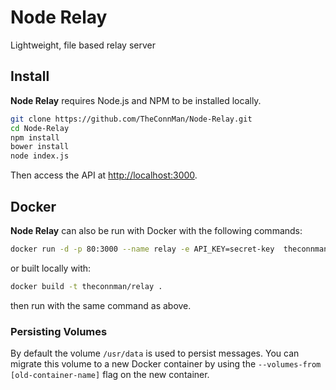 # Node Relay
Lightweight, file based relay server

## Install
**Node Relay** requires Node.js and NPM to be installed locally.

```bash
git clone https://github.com/TheConnMan/Node-Relay.git
cd Node-Relay
npm install
bower install
node index.js
```

Then access the API at [http://localhost:3000](http://localhost:3000).

## Docker
**Node Relay** can also be run with Docker with the following commands:

```bash
docker run -d -p 80:3000 --name relay -e API_KEY=secret-key  theconnman/relay
```

or built locally with:

```bash
docker build -t theconnman/relay .
```

then run with the same command as above.

### Persisting Volumes
By default the volume `/usr/data` is used to persist messages. You can migrate this volume to a new Docker container by using the `--volumes-from [old-container-name]` flag on the new container.
